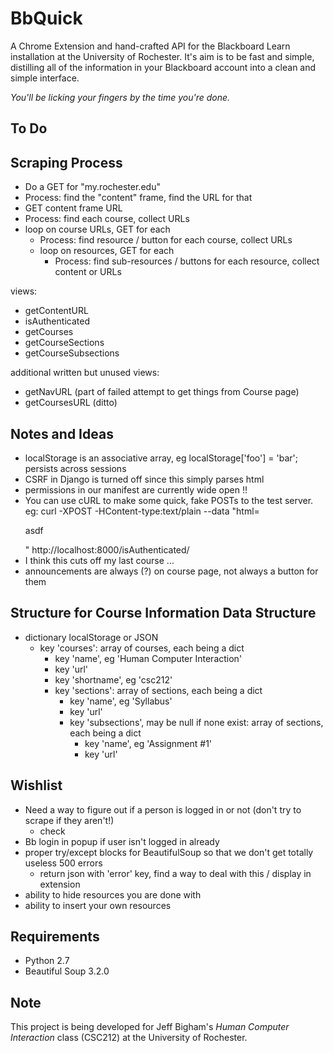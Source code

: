 BbQuick
=======

A Chrome Extension and hand-crafted API for the Blackboard Learn installation
at the University of Rochester. It's aim is to be fast and simple, distilling
all of the information in your Blackboard account into a clean and simple
interface.

*You'll be licking your fingers by the time you're done.*


To Do
-----


Scraping Process
----------------

- Do a GET for "my.rochester.edu"
- Process: find the "content" frame, find the URL for that
- GET content frame URL
- Process: find each course, collect URLs
- loop on course URLs, GET for each
    - Process: find resource / button for each course, collect URLs
    - loop on resources, GET for each
        - Process: find sub-resources / buttons for each resource, collect content or URLs

views:

- getContentURL
- isAuthenticated
- getCourses
- getCourseSections
- getCourseSubsections

additional written but unused views:

- getNavURL (part of failed attempt to get things from Course page)
- getCoursesURL (ditto)


Notes and Ideas
---------------

- localStorage is an associative array, eg localStorage['foo'] = 'bar'; persists across sessions
- CSRF in Django is turned off since this simply parses html
- permissions in our manifest are currently wide open !!
- You can use cURL to make some quick, fake POSTs to the test server. eg:
    curl -XPOST -HContent-type:text/plain --data "html=<html><body><p>asdf</p></body></html>" http://localhost:8000/isAuthenticated/
- I think this cuts off my last course ...
- announcements are always (?) on course page, not always a button for them

Structure for Course Information Data Structure
-----------------------------------------------

- dictionary localStorage or JSON
    - key 'courses': array of courses, each being a dict
        - key 'name', eg 'Human Computer Interaction'
        - key 'url'
        - key 'shortname', eg 'csc212'
        - key 'sections': array of sections, each being a dict
            - key 'name', eg 'Syllabus'
            - key 'url'
            - key 'subsections', may be null if none exist: array of sections, each being a dict
                - key 'name', eg 'Assignment #1'
                - key 'url'


Wishlist
--------

- Need a way to figure out if a person is logged in or not (don't try to scrape if they aren't!)
    - check 
- Bb login in popup if user isn't logged in already
- proper try/except blocks for BeautifulSoup so that we don't get totally useless 500 errors
    - return json with 'error' key, find a way to deal with this / display in extension
- ability to hide resources you are done with
- ability to insert your own resources


Requirements
------------

- Python 2.7
- Beautiful Soup 3.2.0


Note
----

This project is being developed for Jeff Bigham's *Human Computer Interaction*
class (CSC212) at the University of Rochester.

